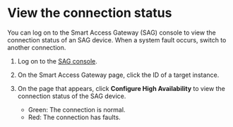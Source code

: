 # View the connection status

You can log on to the Smart Access Gateway \(SAG\) console to view the connection status of an SAG device. When a system fault occurs, switch to another connection.

1.  Log on to the [SAG console](https://smartag.console.aliyun.com/sag/cn-shanghai/sags).

2.  On the Smart Access Gateway page, click the ID of a target instance.

3.  On the page that appears, click **Configure High Availability** to view the connection status of the SAG device.

    -   Green: The connection is normal.
    -   Red: The connection has faults.

